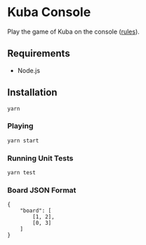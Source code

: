 # Kuba Console

Play the game of Kuba on the console ([rules](https://regle.escaleajeux.fr/akiba_rg.pdf)).

## Requirements

- Node.js

## Installation

```
yarn
```

### Playing

```
yarn start
```

### Running Unit Tests

```
yarn test
```

### Board JSON Format
```
{
    "board": [
        [1, 2], 
        [0, 3]
    ]
}
```